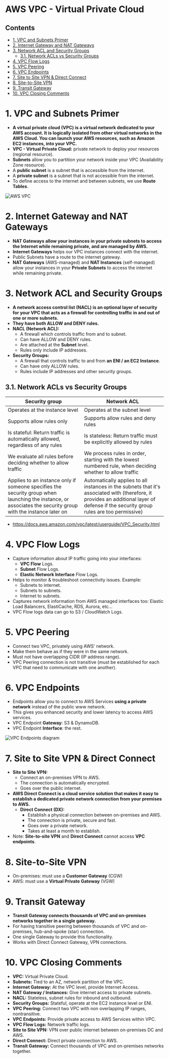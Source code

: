 # AWS VPC - Virtual Private Cloud<!-- omit in toc -->

## Contents <!-- omit in toc -->

- [1. VPC and Subnets Primer](#1-vpc-and-subnets-primer)
- [2. Internet Gateway and NAT Gateways](#2-internet-gateway-and-nat-gateways)
- [3. Network ACL and Security Groups](#3-network-acl-and-security-groups)
  - [3.1. Network ACLs vs Security Groups](#31-network-acls-vs-security-groups)
- [4. VPC Flow Logs](#4-vpc-flow-logs)
- [5. VPC Peering](#5-vpc-peering)
- [6. VPC Endpoints](#6-vpc-endpoints)
- [7. Site to Site VPN \& Direct Connect](#7-site-to-site-vpn--direct-connect)
- [8. Site-to-Site VPN](#8-site-to-site-vpn)
- [9. Transit Gateway](#9-transit-gateway)
- [10. VPC Closing Comments](#10-vpc-closing-comments)

# 1. VPC and Subnets Primer

- **A virtual private cloud (VPC) is a virtual network dedicated to your AWS account. It is logically isolated from other virtual networks in the AWS Cloud. You can launch your AWS resources, such as Amazon EC2 instances, into your VPC.**
- **VPC - Virtual Private Cloud:** private network to deploy your resources (regional resource).
- **Subnets** allow you to partition your network inside your VPC (Availability Zone resource).
- A **public subnet** is a subnet that is accessible from the internet.
- A **private subnet** is a subnet that is not accessible from the internet.
- To define access to the internet and between subnets, we use **Route Tables**.

![AWS VPC ](Images/AwsVPCDiagram.png)

# 2. Internet Gateway and NAT Gateways

- **NAT Gateways allow your instances in your private subnets to access the Internet while remaining private, and are managed by AWS.**
- **Internet Gateways** helps our VPC instances connect with the internet.
- Public Subnets have a route to the internet gateway.
- **NAT Gateways** (AWS-managed) and **NAT Instances** (self-managed) allow your instances in your **Private Subnets** to access the internet while remaining private.

# 3. Network ACL and Security Groups

- **A network access control list (NACL) is an optional layer of security for your VPC that acts as a firewall for controlling traffic in and out of one or more subnets.**
- **They have both ALLOW and DENY rules.**
- **NACL (Network ACL):**
  - A firewall which controls traffic from and to subnet.
  - Can have ALLOW and DENY rules.
  - Are attached at the **Subnet** level.
  - Rules only include IP addresses.
- **Security Groups:**
  - A firewall that controls traffic to and from **an ENI / an EC2 Instance**.
  - Can have only ALLOW rules.
  - Rules include IP addresses and other security groups.

## 3.1. Network ACLs vs Security Groups

| Security group                                                                                                                                               | Network ACL                                                                                                                                                                            |
| ------------------------------------------------------------------------------------------------------------------------------------------------------------ | -------------------------------------------------------------------------------------------------------------------------------------------------------------------------------------- |
| Operates at the instance level                                                                                                                               | Operates at the subnet level                                                                                                                                                           |
| Supports allow rules only                                                                                                                                    | Supports allow rules and deny rules                                                                                                                                                    |
| Is stateful: Return traffic is automatically allowed, regardless of any rules                                                                                | Is stateless: Return traffic must be explicitly allowed by rules                                                                                                                       |
| We evaluate all rules before deciding whether to allow traffic                                                                                               | We process rules in order, starting with the lowest numbered rule, when deciding whether to allow traffic                                                                              |
| Applies to an instance only if someone specifies the security group when launching the instance, or associates the security group with the instance later on | Automatically applies to all instances in the subnets that it's associated with (therefore, it provides an additional layer of defense if the security group rules are too permissive) |

- https://docs.aws.amazon.com/vpc/latest/userguide/VPC_Security.html

# 4. VPC Flow Logs

- Capture information about IP traffic going into your interfaces:
  - **VPC Flow** Logs.
  - **Subnet** Flow Logs.
  - **Elastic Network Interface** Flow Logs.
- Helps to monitor & troubleshoot connectivity issues. Example:
  - Subnets to internet.
  - Subnets to subnets.
  - Internet to subnets.
- Captures network information from AWS managed interfaces too: Elastic Load Balancers, ElastiCache, RDS, Aurora, etc...
- VPC Flow logs data can go to S3 / CloudWatch Logs.

# 5. VPC Peering

- Connect two VPC, privately using AWS' network.
- Make them behave as if they were in the same network.
- Must not have overlapping CIDR (IP address range).
- VPC Peering connection is not transitive (must be established for each VPC that need to communicate with one another).

# 6. VPC Endpoints

- Endpoints allow you to connect to AWS Services **using a private network** instead of the public www network.
- This gives you enhanced security and lower latency to access AWS services.
- VPC Endpoint **Gateway**: S3 & DynamoDB.
- VPC Endpoint **Interface**: the rest.

![VPC Endpoints diagram](Images/VPCEndpoints.png)

# 7. Site to Site VPN & Direct Connect

- **Site to Site VPN:**
  - Connect an on-premises VPN to AWS.
  - The connection is automatically encrypted.
  - Goes over the public internet.
- **AWS Direct Connect is a cloud service solution that makes it easy to establish a dedicated private network connection from your premises to AWS.**
  - **Direct Connect (DX):**
    - Establish a physical connection between on-premises and AWS.
    - The connection is private, secure and fast.
    - Goes over a private network.
    - Takes at least a month to establish.
- Note: **Site-to-site VPN** and **Direct Connect** cannot access **VPC endpoints**.

# 8. Site-to-Site VPN

- On-premises: must use a **Customer Gateway** (CGW)
- AWS: must use a **Virtual Private Gateway** (VGW)

# 9. Transit Gateway

- **Transit Gateway connects thousands of VPC and on-premises networks together in a single gateway.**
- For having transitive peering between thousands of VPC and on-premises, hub-and-spoke (star) connection.
- One single Gateway to provide this functionality.
- Works with Direct Connect Gateway, VPN connections.

# 10. VPC Closing Comments

- **VPC:** Virtual Private Cloud.
- **Subnets:** Tied to an AZ, network partition of the VPC.
- **Internet Gateway:** At the VPC level, provide Internet Access.
- **NAT Gateway / Instances:** Give internet access to private subnets.
- **NACL:** Stateless, subnet rules for inbound and outbound.
- **Security Groups:** Stateful, operate at the EC2 instance level or ENI.
- **VPC Peering:** Connect two VPC with non overlapping IP ranges, nontransitive.
- **VPC Endpoints:** Provide private access to AWS Services within VPC.
- **VPC Flow Logs:** Network traffic logs.
- **Site to Site VPN:** VPN over public internet between on-premises DC and AWS.
- **Direct Connect:** Direct private connection to AWS.
- **Transit Gateway:** Connect thousands of VPC and on-premises networks together.
